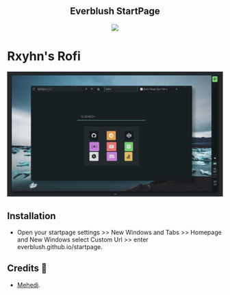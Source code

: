 <h2 align="center">Everblush StartPage</h2>

<p align="center"> 
<img src="https://img.shields.io/static/v1?label=license&message=MIT&color=8ccf7e&labelColor=22292b&style=for-the-badge">
</p>

# Rxyhn's Rofi
<p align="center"> 
<img src="./asset/startpage.png" alt="startpage preview"> 
</p>

## Installation
- Open your startpage settings >> New Windows and Tabs >> Homepage and New Windows select Custom Url >> enter everblush.github.io/startpage.  

## Credits 💝
- [Mehedi](https://github.com/mehedirm6244).

